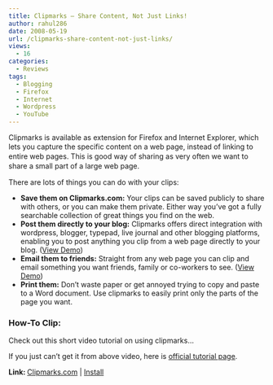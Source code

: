 ```yaml
---
title: Clipmarks – Share Content, Not Just Links!
author: rahul286
date: 2008-05-19
url: /clipmarks-share-content-not-just-links/
views:
  - 16
categories:
  - Reviews
tags:
  - Blogging
  - Firefox
  - Internet
  - Wordpress
  - YouTube
---
```

Clipmarks is <span style="line-height: normal;">available as extension for Firefox and Internet Explorer, which <span style="line-height: 19px;">lets you capture the specific content on a web page, instead of linking to entire web pages. This is good way of sharing as very often we want to share a small part of a large web page.</span></span>

There are lots of things you can do with your clips:

  * **Save them on Clipmarks.com:** Your clips can be saved publicly to share with others, or you can make them private. Either way you&#8217;ve got a fully searchable collection of great things you find on the web.
  * **Post them directly to your blog:** Clipmarks offers direct integration with wordpress, blogger, typepad, live journal and other blogging platforms, enabling you to post anything you clip from a web page directly to your blog. (<a href="http://clipmarks.com/clip-to-blog/" onclick="_gaq.push(['_trackEvent', 'outbound-article', 'http://clipmarks.com/clip-to-blog/', 'View Demo']);" >View Demo</a>)
  * **Email them to friends:** Straight from any web page you can clip and email something you want friends, family or co-workers to see. (<a href="http://clipmarks.com/clip-to-email/" onclick="_gaq.push(['_trackEvent', 'outbound-article', 'http://clipmarks.com/clip-to-email/', 'View Demo']);" >View Demo</a>)
  * **Print them:** Don&#8217;t waste paper or get annoyed trying to copy and paste to a Word document. Use clipmarks to easily print only the parts of the page you want.

### How-To Clip:

Check out this short video tutorial on using clipmarks&#8230;



If you just can&#8217;t get it from above video, here is <a href="http://clipmarks.com/how-to-clip/" onclick="_gaq.push(['_trackEvent', 'outbound-article', 'http://clipmarks.com/how-to-clip/', 'official tutorial page']);" >official tutorial page</a>.

**Link: <span style="font-weight: normal;"><a href="http://clipmarks.com/" onclick="_gaq.push(['_trackEvent', 'outbound-article', 'http://clipmarks.com/', 'Clipmarks.com']);" >Clipmarks.com</a> | <a href="http://clipmarks.com/install/" onclick="_gaq.push(['_trackEvent', 'outbound-article', 'http://clipmarks.com/install/', 'Install']);" >Install</a></span>**
